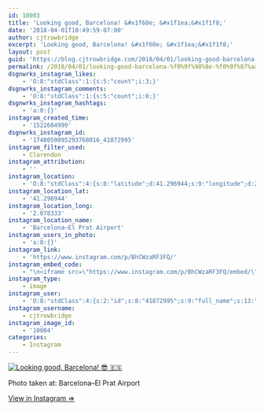 ```yaml
---
id: 10003
title: 'Looking good, Barcelona! &#x1f60e; &#x1f1ea;&#x1f1f8;'
date: '2018-04-01T10:49:59-07:00'
author: cjtrowbridge
excerpt: 'Looking good, Barcelona! &#x1f60e; &#x1f1ea;&#x1f1f8;'
layout: post
guid: 'https://blog.cjtrowbridge.com/2018/04/01/looking-good-barcelona-%f0%9f%98%8e-%f0%9f%87%aa%f0%9f%87%b8/'
permalink: /2018/04/01/looking-good-barcelona-%f0%9f%98%8e-%f0%9f%87%aa%f0%9f%87%b8/
dsgnwrks_instagram_likes:
    - 'O:8:"stdClass":1:{s:5:"count";i:3;}'
dsgnwrks_instagram_comments:
    - 'O:8:"stdClass":1:{s:5:"count";i:0;}'
dsgnwrks_instagram_hashtags:
    - 'a:0:{}'
instagram_created_time:
    - '1522604999'
dsgnwrks_instagram_id:
    - '1748059895293768016_41872995'
instagram_filter_used:
    - Clarendon
instagram_attribution:
    - ''
instagram_location:
    - 'O:8:"stdClass":4:{s:8:"latitude";d:41.296944;s:9:"longitude";d:2.078333;s:4:"name";s:27:"Barcelona–El Prat Airport";s:2:"id";i:279403009;}'
instagram_location_lat:
    - '41.296944'
instagram_location_long:
    - '2.078333'
instagram_location_name:
    - 'Barcelona–El Prat Airport'
instagram_users_in_photo:
    - 'a:0:{}'
instagram_link:
    - 'https://www.instagram.com/p/BhCWzaRF3FQ/'
instagram_embed_code:
    - "\n<iframe src=\"https://www.instagram.com/p/BhCWzaRF3FQ/embed/\" width=\"612\" height=\"710\" frameborder=\"0\" scrolling=\"no\" allowtransparency=\"true\" class=\"insta-image-embed\"></iframe>\n"
instagram_type:
    - image
instagram_user:
    - 'O:8:"stdClass":4:{s:2:"id";s:8:"41872995";s:9:"full_name";s:13:"CJ Trowbridge";s:15:"profile_picture";s:141:"https://scontent.cdninstagram.com/vp/e1b672f62211dfa88909f4a5259cb5d7/5B699F1C/t51.2885-19/s150x150/13724650_1188772791164794_142557231_a.jpg";s:8:"username";s:12:"cjtrowbridge";}'
instagram_username:
    - cjtrowbridge
instagram_image_id:
    - '10004'
categories:
    - Instagram
---
```


[![Looking good, Barcelona! 😎 🇪🇸](https://blog.cjtrowbridge.com/wp-content/uploads/2018/04/1522604999-1-1.jpg)](https://www.instagram.com/p/BhCWzaRF3FQ/)

Photo taken at: Barcelona–El Prat Airport

[View in Instagram ⇒](https://www.instagram.com/p/BhCWzaRF3FQ/)